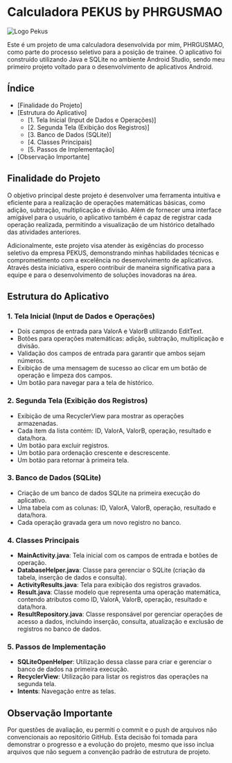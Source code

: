 # Calculadora PEKUS by PHRGUSMAO 
![Logo Pekus](https://encrypted-tbn0.gstatic.com/images?q=tbn:ANd9GcRclDBimL3-Q-Pzkb7zbb0Ye5qYwTbSYjgLWg&s)

Este é um projeto de uma calculadora desenvolvida por mim, PHRGUSMAO, como parte do processo seletivo para a posição de trainee. O aplicativo foi construído utilizando Java e SQLite no ambiente Android Studio, sendo meu primeiro projeto voltado para o desenvolvimento de aplicativos Android.

## Índice

- [Finalidade do Projeto]
- [Estrutura do Aplicativo]
  - [1. Tela Inicial (Input de Dados e Operações)]
  - [2. Segunda Tela (Exibição dos Registros)]
  - [3. Banco de Dados (SQLite)]
  - [4. Classes Principais]
  - [5. Passos de Implementação]
- [Observação Importante]

## Finalidade do Projeto

O objetivo principal deste projeto é desenvolver uma ferramenta intuitiva e eficiente para a realização de operações matemáticas básicas, como adição, subtração, multiplicação e divisão. Além de fornecer uma interface amigável para o usuário, o aplicativo também é capaz de registrar cada operação realizada, permitindo a visualização de um histórico detalhado das atividades anteriores.

Adicionalmente, este projeto visa atender às exigências do processo seletivo da empresa PEKUS, demonstrando minhas habilidades técnicas e comprometimento com a excelência no desenvolvimento de aplicativos. Através desta iniciativa, espero contribuir de maneira significativa para a equipe e para o desenvolvimento de soluções inovadoras na área.


## Estrutura do Aplicativo

### 1. Tela Inicial (Input de Dados e Operações)
- Dois campos de entrada para ValorA e ValorB utilizando EditText.
- Botões para operações matemáticas: adição, subtração, multiplicação e divisão.
- Validação dos campos de entrada para garantir que ambos sejam números.
- Exibição de uma mensagem de sucesso ao clicar em um botão de operação e limpeza dos campos.
- Um botão para navegar para a tela de histórico.

### 2. Segunda Tela (Exibição dos Registros)
- Exibição de uma RecyclerView para mostrar as operações armazenadas.
- Cada item da lista contém: ID, ValorA, ValorB, operação, resultado e data/hora.
- Um botão para excluir registros.
- Um botão para ordenação crescente e descrescente.
- Um botão para retornar à primeira tela.

### 3. Banco de Dados (SQLite)
- Criação de um banco de dados SQLite na primeira execução do aplicativo.
- Uma tabela com as colunas: ID, ValorA, ValorB, operação, resultado e data/hora.
- Cada operação gravada gera um novo registro no banco.

### 4. Classes Principais
- **MainActivity.java**: Tela inicial com os campos de entrada e botões de operação.
- **DatabaseHelper.java**: Classe para gerenciar o SQLite (criação da tabela, inserção de dados e consulta).
- **ActivityResults.java**: Tela para exibição dos registros gravados.
- **Result.java**: Classe modelo que representa uma operação matemática, contendo atributos como ID, ValorA, ValorB, operação, resultado e data/hora.
- **ResultRepository.java**: Classe responsável por gerenciar operações de acesso a dados, incluindo inserção, consulta, atualização e exclusão de registros no banco de dados.


### 5. Passos de Implementação
- **SQLiteOpenHelper**: Utilização dessa classe para criar e gerenciar o banco de dados na primeira execução.
- **RecyclerView**: Utilização para listar os registros das operações na segunda tela.
- **Intents**: Navegação entre as telas.

## Observação Importante

Por questões de avaliação, eu permiti o commit e o push de arquivos não convencionais ao repositório GitHub. Esta decisão foi tomada para demonstrar o progresso e a evolução do projeto, mesmo que isso inclua arquivos que não seguem a convenção padrão de estrutura de projeto.
